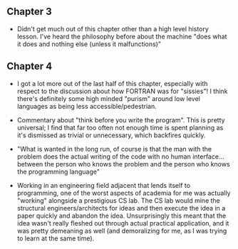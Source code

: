## Chapter 3

- Didn't get much out of this chapter other than a high level history lesson. I've heard the philosophy before about the machine "does what it does and nothing else (unless it malfunctions)"

## Chapter 4

- I got a lot more out of the last half of this chapter, especially with respect to the discussion about how FORTRAN was for "sissies"! I think there's definitely some high minded "purism" around low level languages as being less accessible/pedestrian.

- Commentary about "think before you write the program". This is pretty universal; I find that far too often not enough time is spent planning as it's dismissed as trivial or unnecessary, which backfires quickly.

- "What is wanted in the long run, of course is that the man with the problem does the actual writing of the code with no human interface... between the person who knows the problem and the person who knows the programming language"
- Working in an engineering field  adjacent that lends itself to programming, one of the worst aspects of academia for me was actually "working" alongside a prestigious CS lab. The CS lab would mine the structural engineers/architects for ideas and then execute the idea in a  paper quickly and abandon the idea. Unsurprisingly this meant that the idea wasn't really fleshed out through actual practical application, and it was pretty demeaning as well (and demoralizing for me, as I was trying to learn at the same time).
